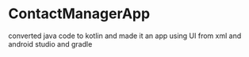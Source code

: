 # ContactManagerApp
 converted java code to kotlin and made it an app using UI from xml and android studio and gradle
